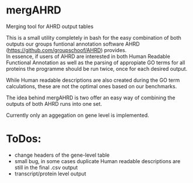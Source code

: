 # mergAHRD
Merging tool for AHRD output tables



This is a small utility completely in bash for the easy combination of both outputs our groups funtional annotation software AHRD (https://github.com/groupschoof/AHRD) provides.  
In essence, if users of AHRD are interested in both Human Readable Functional Annotation as well as the parsing of appropiate GO terms for all proteins the programme should be run twice, once for each desired output.  

While Human readable descriptions  are also created during the GO term calculations, these are not the optimal ones based on our benchmarks.  

The idea behind mergAHRD is two offer an easy way of combining the outputs of both AHRD runs into one set.  

Currently only an aggegation on gene level is implemented.  

# ToDos:
- change headers of the gene-level table
- small bug, in some cases duplicate Human readable descriptions are still in the final .csv output
- transcript/protein level output 
